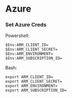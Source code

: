 # Azure

### Set Azure Creds

Powershell:

```
$Env:ARM_CLIENT_ID=
$Env:ARM_CLIENT_SECRET=
$Env:ARM_ENVIRONMENT=
$Env:ARM_SUBSCRIPTION_ID=
```

Bash:
```
export ARM_CLIENT_ID=
export ARM_CLIENT_SECRET=
export ARM_ENVIRONMENT=
export ARM_SUBSCRIPTION_ID=
```
